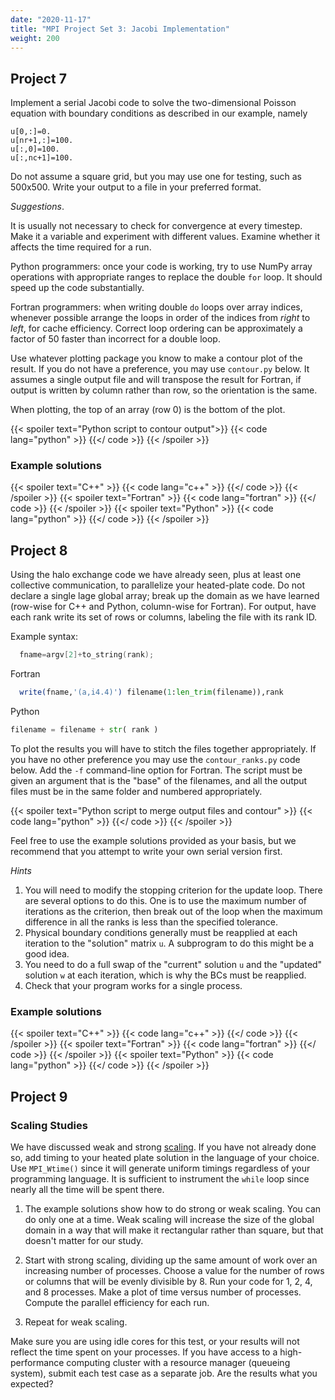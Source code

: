 ```yaml
---
date: "2020-11-17"
title: "MPI Project Set 3: Jacobi Implementation"
weight: 200
---
```


## Project 7

Implement a serial Jacobi code to solve the two-dimensional Poisson equation with boundary conditions as described in our example, namely

```nohighlight
u[0,:]=0.
u[nr+1,:]=100.
u[:,0]=100.
u[:,nc+1]=100.
```

Do not assume a square grid, but you may use one for testing, such as 500x500. Write your output to a file in your preferred format.

_Suggestions_.  

It is usually not necessary to check for convergence at every timestep. Make it  a variable and experiment with different values.  Examine whether it affects the time required for a run.

Python programmers: once your code is working, try to use NumPy array operations with appropriate ranges to replace the double `for` loop.  It should speed up the code substantially.

Fortran programmers: when writing double `do` loops over array indices, whenever possible arrange the loops in order of the indices from _right_ to _left_, for cache efficiency. Correct loop ordering can be approximately a factor of 50 faster than incorrect for a double loop.

Use whatever plotting package you know to make a contour plot of the result. If you do not have a preference, you may use `contour.py` below. It assumes a single output file and will transpose the result for Fortran, if output is written by column rather than row, so the orientation is the same.

When plotting, the top of an array (row 0) is the bottom of the plot.

{{< spoiler text="Python script to contour output">}}
{{< code lang="python" >}}
    [](/content/courses/parallel-computing-introduction/scripts/contour.py)
{{</ code >}}
{{< /spoiler >}}

### Example solutions

{{< spoiler text="C++" >}}
{{< code lang="c++" >}}
    [](/content/courses/parallel-computing-introduction/solns/heatedplate.cxx)
{{</ code >}}
{{< /spoiler >}}
{{< spoiler text="Fortran" >}}
{{< code lang="fortran" >}}
    [](/content/courses/parallel-computing-introduction/solns/heatedplate.f90)
{{</ code >}}
{{< /spoiler >}}
{{< spoiler text="Python" >}}
{{< code lang="python" >}}
    [](/content/courses/parallel-computing-introduction/solns/heatedplate.py)
{{</ code >}}
{{< /spoiler >}}

## Project 8

Using the halo exchange code we have already seen, plus at least one collective communication, to parallelize your heated-plate code. Do not declare a single lage global array; break up the domain as we have learned (row-wise for C++ and Python, column-wise for Fortran).  For output, have each rank write its set of rows or columns, labeling the file with its rank ID.  

Example syntax:
```c++
  fname=argv[2]+to_string(rank);
```
Fortran
```fortran
  write(fname,'(a,i4.4)') filename(1:len_trim(filename)),rank
```
Python
```python
filename = filename + str( rank )
```  
To plot the results you will have to stitch the files together appropriately. If you have no other preference you may use the `contour_ranks.py` code below. Add the `-f` command-line option for Fortran. The script must be given an argument that is the "base" of the filenames, and all the output files must be in the same folder and numbered appropriately.

{{< spoiler text="Python script to merge output files and contour" >}}
{{< code lang="python" >}}
    [](/content/courses/parallel-computing-introduction/scripts/contour_ranks.py)
{{</ code >}}
{{< /spoiler >}}

Feel free to use the example solutions provided as your basis, but we recommend that you attempt to write your own serial version first.

_Hints_
1. You will need to modify the stopping criterion for the update loop. There are several options to do this. One is to use the maximum number of iterations as the criterion, then break out of the loop when the maximum difference in all the ranks is less than the specified tolerance.
2. Physical boundary conditions generally must be reapplied at each iteration to the "solution" matrix `u`. A subprogram to do this might be a good idea.
3. You need to do a full swap of the "current" solution `u` and the "updated" solution `w` at each iteration, which is why the BCs must be reapplied.
4. Check that your program works for a single process.

### Example solutions

{{< spoiler text="C++" >}}
{{< code lang="c++" >}}
    [](/content/courses/parallel-computing-introduction/solns/mpiheatedplate.cxx)
{{</ code >}}
{{< /spoiler >}}
{{< spoiler text="Fortran" >}}
{{< code lang="fortran" >}}
    [](/content/courses/parallel-computing-introduction/solns/mpiheatedplate.f90)
{{</ code >}}
{{< /spoiler >}}
{{< spoiler text="Python" >}}
{{< code lang="python" >}}
    [](/content/courses/parallel-computing-introduction/solns/mpiheatedplate.py)
{{</ code >}}
{{< /spoiler >}}

## Project 9

### Scaling Studies

We have discussed weak and strong [scaling](performance_analysis.md). If you have not already done so, add timing to your heated plate solution in the language of your choice. Use `MPI_Wtime()` since it will generate uniform timings regardless of your programming language.  It is sufficient to instrument the `while` loop since nearly all the time will be spent there.

1. The example solutions show how to do strong or weak scaling. You can do only one at a time.  Weak scaling will increase the size of the global domain in a way that will make it rectangular rather than square, but that doesn't matter for our study.

2. Start with strong scaling, dividing up the same amount of work over an increasing number of processes.  Choose a value for the number of rows or columns that will be evenly divisible by 8. Run your code for 1, 2, 4, and 8 processes.  Make a plot of time versus number of processes.  Compute the parallel efficiency for each run.

3. Repeat for weak scaling. 

Make sure you are using idle cores for this test, or your results will not reflect the time spent on your processes. If you have access to a high-performance computing cluster with a resource manager (queueing system), submit each test case as a separate job. Are the results what you expected? 
